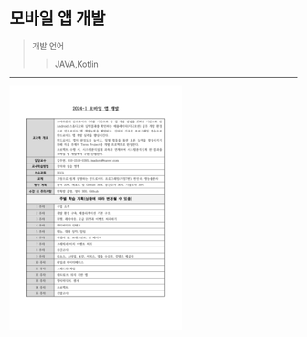 모바일 앱 개발
==============
>개발 언어
>  >JAVA,Kotlin
- - -
<img src="mobilAppReport.jpg.jpg" width="60%" alt="report"></img>
